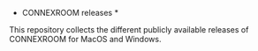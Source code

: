 * CONNEXROOM releases *

This repository collects the different publicly available releases of CONNEXROOM for MacOS and Windows.
